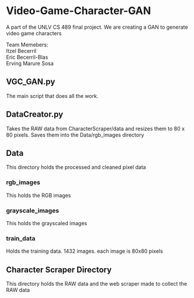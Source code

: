 # Video-Game-Character-GAN
A part of the UNLV CS 489 final project. We are creating a GAN to generate video game
characters

Team Memebers:<br/>
Itzel Becerril <br/>
Eric Becerril-Blas<br/>
Erving Marure Sosa<br/>

## VGC_GAN.py
The main script that does all the work.

## DataCreator.py
Takes the RAW data from CharacterScraper/data and resizes them to 80 x 80 pixels. Saves them into the Data/rgb_images directory

## Data
This directory holds the processed and cleaned pixel data
### rgb_images
This holds the RGB images

### grayscale_images
This holds the grayscaled images 

### train_data
Holds the training data. 1432 images. each image is 80x80 pixels

## Character Scraper Directory
This directory holds the RAW data and the web scraper made to collect the RAW data
